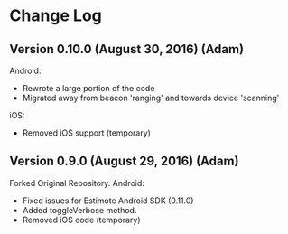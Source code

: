 # Change Log

## Version 0.10.0 (August 30, 2016) (Adam)
Android:
* Rewrote a large portion of the code
* Migrated away from beacon 'ranging' and towards device 'scanning'

iOS:
* Removed iOS support (temporary)

## Version 0.9.0 (August 29, 2016) (Adam)
Forked Original Repository.
Android:
* Fixed issues for Estimote Android SDK (0.11.0)
* Added toggleVerbose method.
* Removed iOS code (temporary)

